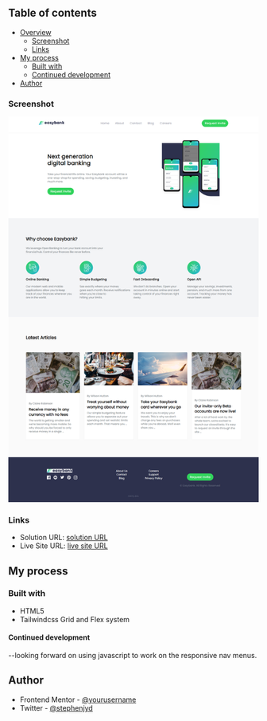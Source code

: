 

## Table of contents

- [Overview](#overview)
  - [Screenshot](#screenshot)
  - [Links](#links)
- [My process](#my-process)
  - [Built with](#built-with)
  - [Continued development](#continued-development)
- [Author](#author)





### Screenshot

![](./images//easybank.png)


### Links

- Solution URL: [solution URL](https://github.com/Oghenekparobo/Easy-bank)
- Live Site URL: [live site URL](https://easy-banklandingpage.netlify.app/)

## My process

### Built with

- HTML5 
- Tailwindcss Grid and Flex system


#### Continued development
--looking forward on using javascript to work on the responsive nav menus.


## Author

- Frontend Mentor - [@yourusername](https://www.frontendmentor.io/profile/Oghenekparobo)
- Twitter - [@stephenjyd](https://www.twitter.com/stephenjyd)

